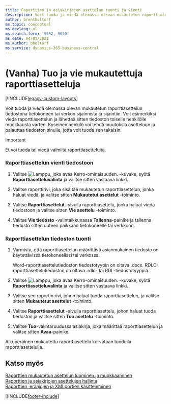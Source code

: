 ```yaml
---
title: Raporttien ja asiakirjojen asettelun tuonti ja vienti
description: Voit tuoda ja viedä olemassa olevan mukautetun raporttiasettelun tiedostona tietokoneen tai verkon sijainnista ja sijaintiin.
author: brentholtorf
ms.topic: conceptual
ms.devlang: al
ms.search.form: '9652, 9650'
ms.date: 04/01/2021
ms.author: bholtorf
ms.service: dynamics-365-business-central
---
```

# <a name="legacy-import-and-export-custom-report-layouts"></a>(Vanha) Tuo ja vie mukautettuja raporttiasetteluja

[!INCLUDE[legacy-custom-layouts](includes/legacy-custom-layouts.md)]

Voit tuoda ja viedä olemassa olevan mukautetun raporttiasettelun tiedostona tietokoneen tai verkon sijainnista ja sijaintiin. Voit esimerkiksi viedä raporttiasettelun ja lähettää sitten tiedoston toiselle henkilölle muokkausta varten. Kyseinen henkilö voi tehdä muutoksia asetteluun ja palauttaa tiedoston sinulle, jotta voit tuoda sen takaisin.  

> [!IMPORTANT]  
>  Et voi tuoda tai viedä valmiita raporttiasetteluita.  

### <a name="to-export-a-report-layout-to-a-file"></a>Raporttiasettelun vienti tiedostoon

1.  Valitse ![Lamppu, joka avaa Kerro-ominaisuuden.](media/ui-search/search_small.png "Kerro, mitä haluat tehdä") -kuvake, syötä **Raporttiasetteluvalinta** ja valitse sitten vastaava linkki.  

2.  Valitse raporttirivi, joka sisältää mukautetun raporttiasettelun, jonka haluat viedä, ja valitse sitten **Mukautetut asettelut** -toiminto.  

3.  Valitse **Raporttiasettelut** -sivulla raporttiasettelu, jonka haluat viedä tiedostoon ja valitse sitten **Vie asettelu** -toiminto.  

4.  Valitse **Vie tiedosto** -valintaikkunassa **Tallenna**-painike ja tallenna tiedosto sitten uuteen paikkaan tietokoneelle tai verkkoon.  

### <a name="to-import-a-report-layout-file"></a>Raporttiasettelun tiedoston tuonti

1.  Varmista, että raporttiasettelun määrittävä asianmukainen tiedosto on käytettävissä tietokoneellasi tai verkossa.  

     Word-raporttiasettelutiedoston tiedostotyypin on oltava .docx. RDLC-raporttiasettelutiedoston on oltava .rdlc- tai RDL-tiedostotyyppiä.  

2.  Valitse ![Lamppu, joka avaa Kerro-ominaisuuden.](media/ui-search/search_small.png "Kerro, mitä haluat tehdä") -kuvake, syötä **Raporttiasetteluvalinta** ja valitse sitten vastaava linkki.  

3.  Valitse sen raportin rivi, johon haluat tuoda raporttiasettelun, ja valitse sitten **Mukautetut asettelut** -toiminto.  

4.  Valitse **Raporttiasettelut** -sivulla raporttiasettelu, johon haluat tuoda tiedoston ja valitse sitten **Tuo asettelu** -toiminto.  

5.  Valitse **Tuo**-valintaruudussa asiakirja, joka määrittää raporttiasettelun ja valitse sitten **Avaa**-painike.  

 Alkuperäinen mukautettu raporttiasettelu korvataan tuodulla raporttiasettelulla.  

## <a name="see-also"></a>Katso myös

[Raporttien mukautetun asettelun luominen ja muokkaaminen](ui-how-create-custom-report-layout.md)   
[Raporttien ja asiakirjojen asettelujen hallinta](ui-manage-report-layouts.md)  
[Raporttien, eräajojen ja XMLportien käsitteleminen](ui-work-report.md)    


[!INCLUDE[footer-include](includes/footer-banner.md)]
